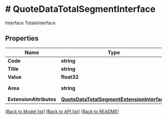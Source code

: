 # # QuoteDataTotalSegmentInterface
Interface TotalsInterface

## Properties 


Name | Type | Description | Notes
------------ | ------------- | ------------- | -------------
**Code**| **string** | Code  |
**Title**| **string** | Total title  | [optional]
**Value**| **float32** | Total value  |
**Area**| **string** | Display area code.  | [optional]
**ExtensionAttributes**| [**QuoteDataTotalSegmentExtensionInterface**](QuoteDataTotalSegmentExtensionInterface.md) |   | [optional]


[[Back to Model list]](../../README.md#models) [[Back to API list]](../../README.md#endpoints) [[Back to README]](../../README.md)

